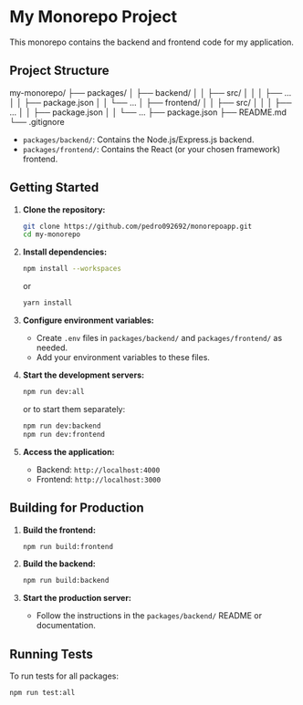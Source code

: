 # My Monorepo Project

This monorepo contains the backend and frontend code for my application.

## Project Structure

my-monorepo/
├── packages/
│   ├── backend/
│   │   ├── src/
│   │   │   ├── ...
│   │   ├── package.json
│   │   └── ...
│   ├── frontend/
│   │   ├── src/
│   │   │   ├── ...
│   │   ├── package.json
│   │   └── ...
├── package.json
├── README.md
└── .gitignore

* `packages/backend/`: Contains the Node.js/Express.js backend.
* `packages/frontend/`: Contains the React (or your chosen framework) frontend.

## Getting Started

1.  **Clone the repository:**

    ```bash
    git clone https://github.com/pedro092692/monorepoapp.git
    cd my-monorepo
    ```

2.  **Install dependencies:**

    ```bash
    npm install --workspaces
    ```

    or

    ```bash
    yarn install
    ```

3.  **Configure environment variables:**

    * Create `.env` files in `packages/backend/` and `packages/frontend/` as needed.
    * Add your environment variables to these files.

4.  **Start the development servers:**

    ```bash
    npm run dev:all
    ```

    or to start them separately:

    ```bash
    npm run dev:backend
    npm run dev:frontend
    ```

5.  **Access the application:**

    * Backend: `http://localhost:4000`
    * Frontend: `http://localhost:3000`

## Building for Production

1.  **Build the frontend:**

    ```bash
    npm run build:frontend
    ```

2.  **Build the backend:**

    ```bash
    npm run build:backend
    ```

3.  **Start the production server:**

    * Follow the instructions in the `packages/backend/` README or documentation.

## Running Tests

To run tests for all packages:

```bash
npm run test:all